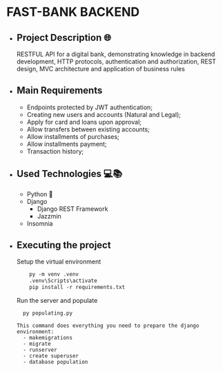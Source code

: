 # FAST-BANK BACKEND

* ## Project Description 🌐
  RESTFUL API for a digital bank, demonstrating knowledge in backend development, HTTP protocols, authentication and authorization, REST design, MVC architecture and application of business rules

* ## Main Requirements 
  * Endpoints protected by JWT authentication;
  * Creating new users and accounts (Natural and Legal);
  * Apply for card and loans upon approval;
  * Allow transfers between existing accounts;
  * Allow installments of purchases;
  * Allow installments payment; 
  * Transaction history;

* ## Used Technologies 💻📚
  * Python 🐍
  * Django
    - Django REST Framework
    - Jazzmin
  * Insomnia

* ## Executing the project
  Setup the virtual environment
  ```ps
      py -m venv .venv
      .venv\Scripts\activate
      pip install -r requirements.txt
  ```
  Run the server and populate
  ```ps
    py populating.py
  ```
      This command does everything you need to prepare the django environment: 
        - makemigrations
        - migrate
        - runserver
        - create superuser
        - database population